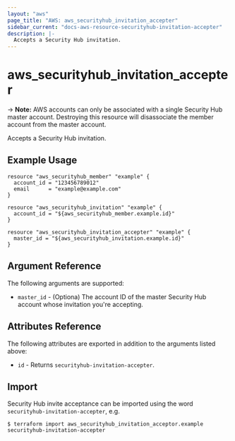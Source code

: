 ```yaml
---
layout: "aws"
page_title: "AWS: aws_securityhub_invitation_accepter"
sidebar_current: "docs-aws-resource-securityhub-invitation-accepter"
description: |-
  Accepts a Security Hub invitation.
---
```


# aws_securityhub_invitation_accepter

-> **Note:** AWS accounts can only be associated with a single Security Hub master account. Destroying this resource will disassociate the member account from the master account.

Accepts a Security Hub invitation.

## Example Usage

```hcl
resource "aws_securityhub_member" "example" {
  account_id = "123456789012"
  email      = "example@example.com"
}

resource "aws_securityhub_invitation" "example" {
  account_id = "${aws_securityhub_member.example.id}"
}

resource "aws_securityhub_invitation_accepter" "example" {
  master_id = "${aws_securityhub_invitation.example.id}"
}
```

## Argument Reference

The following arguments are supported:

* `master_id` - (Optiona) The account ID of the master Security Hub account whose invitation you're accepting.

## Attributes Reference

The following attributes are exported in addition to the arguments listed above:

* `id` - Returns `securityhub-invitation-accepter`.

## Import

Security Hub invite acceptance can be imported using the word `securityhub-invitation-accepter`, e.g.

```
$ terraform import aws_securityhub_invitation_acceptor.example securityhub-invitation-accepter
```
